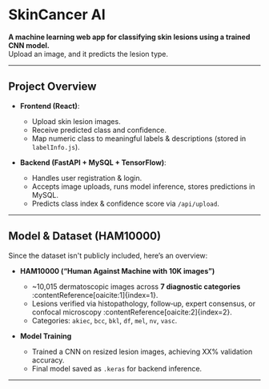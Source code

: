 
# SkinCancer AI

**A machine learning web app for classifying skin lesions using a trained CNN model.**  
Upload an image, and it predicts the lesion type.

---

## Project Overview

- **Frontend (React)**:  
  - Upload skin lesion images.  
  - Receive predicted class and confidence.  
  - Map numeric class to meaningful labels & descriptions (stored in `labelInfo.js`).

- **Backend (FastAPI + MySQL + TensorFlow)**:  
  - Handles user registration & login.  
  - Accepts image uploads, runs model inference, stores predictions in MySQL.  
  - Predicts class index & confidence score via `/api/upload`.

---

## Model & Dataset (HAM10000)

Since the dataset isn't publicly included, here’s an overview:

- **HAM10000 (“Human Against Machine with 10K images”)**  
  - ~10,015 dermatoscopic images across **7 diagnostic categories** :contentReference[oaicite:1]{index=1}.  
  - Lesions verified via histopathology, follow‑up, expert consensus, or confocal microscopy :contentReference[oaicite:2]{index=2}.  
  - Categories: `akiec`, `bcc`, `bkl`, `df`, `mel`, `nv`, `vasc`.

- **Model Training**  
  - Trained a CNN on resized lesion images, achieving XX% validation accuracy.  
  - Final model saved as `.keras` for backend inference.

---